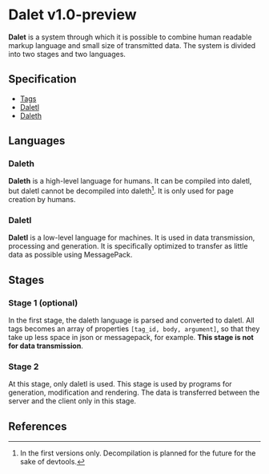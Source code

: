 # Dalet v1.0-preview

**Dalet** is a system through which it is possible to combine human readable markup language and small size of transmitted data. The system is divided into two stages and two languages.

## Specification

- [Tags](./tags.md)
- [Daletl](./daletl.md)
- [Daleth](./daleth.md)

## Languages

### Daleth

**Daleth** is a high-level language for humans. It can be compiled into daletl, but daletl cannot be decompiled into daleth[^1]. It is only used for page creation by humans.

### Daletl

**Daletl** is a low-level language for machines. It is used in data transmission, processing and generation. It is specifically optimized to transfer as little data as possible using MessagePack.

## Stages

### Stage 1 (optional)

In the first stage, the daleth language is parsed and converted to daletl. All tags becomes an array of properties `[tag_id, body, argument]`, so that they take up less space in json or messagepack, for example. **This stage is not for data transmission**.

### Stage 2

At this stage, only daletl is used. This stage is used by programs for generation, modification and rendering. The data is transferred between the server and the client only in this stage.

## References

[^1]: In the first versions only. Decompilation is planned for the future for the sake of devtools.
